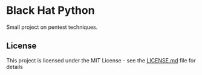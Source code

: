 # Black Hat Python

Small project on pentest techniques.

## License

This project is licensed under the MIT License - see the [LICENSE.md](LICENSE.md) file for details
